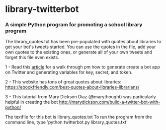 # library-twitterbot
### A simple Python program for promoting a school library program

The library_quotes.txt has been pre-populated with quotes about libraries to get your bot's tweets started. You can use the quotes in the file, add your own quotes to the existing ones, or generate all of your own tweets and forget this file even exists. 

1 -  Read this [article](https://dototot.com/how-to-write-a-twitter-bot-with-python-and-tweepy/) for a walk through pm how to generate          create a bot app on Twitter and generating variables for key, secret, and token.  

 2 - This website has tons of great quotes about libraries: 
      https://ebookfriendly.com/best-quotes-about-libraries-librarians/

 3 - This tutorial from Mary Dickson Diaz (@marythought) was particularly helpful in creating the bot 
       http://marydickson.com/build-a-twitter-bot-with-python/

 The textfile for this bot is library_quotes.txt
 To run the program from the command line, type 'python twitterbot.py library_quotes.txt'
